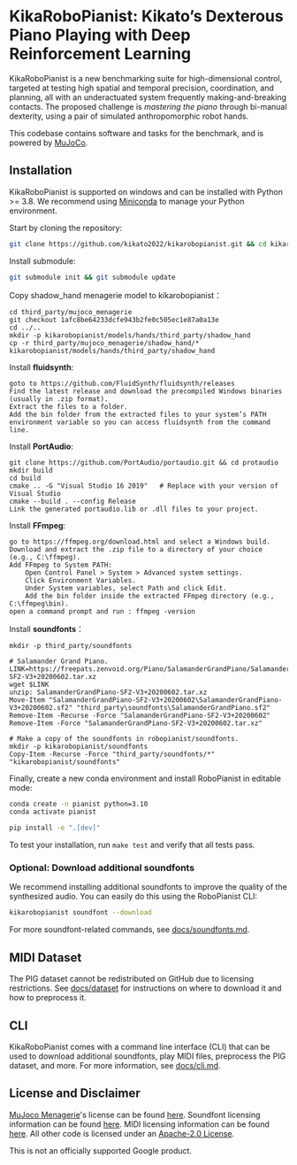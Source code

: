 # KikaRoboPianist: Kikato’s Dexterous Piano Playing with Deep Reinforcement Learning


KikaRoboPianist is a new benchmarking suite for high-dimensional control, targeted at testing high spatial and temporal precision, coordination, and planning, all with an underactuated system frequently making-and-breaking contacts. The proposed challenge is *mastering the piano* through bi-manual dexterity, using a pair of simulated anthropomorphic robot hands.

This codebase contains software and tasks for the benchmark, and is powered by [MuJoCo](https://mujoco.org/).

## Installation

KikaRoboPianist is supported on windows and can be installed with Python >= 3.8. We recommend using [Miniconda](https://docs.conda.io/en/latest/miniconda.html) to manage your Python environment.

Start by cloning the repository:

```bash
git clone https://github.com/kikato2022/kikarobopianist.git && cd kikarobopianist
```

Install submodule:

```bash
git submodule init && git submodule update
```

Copy shadow_hand menagerie model to kikarobopianist：

```
cd third_party/mujoco_menagerie
git checkout 1afc8be64233dcfe943b2fe0c505ec1e87a0a13e
cd ../..
mkdir -p kikarobopianist/models/hands/third_party/shadow_hand
cp -r third_party/mujoco_menagerie/shadow_hand/* kikarobopianist/models/hands/third_party/shadow_hand
```

Install **fluidsynth**:

```
goto to https://github.com/FluidSynth/fluidsynth/releases
Find the latest release and download the precompiled Windows binaries (usually in .zip format).
Extract the files to a folder.
Add the bin folder from the extracted files to your system’s PATH environment variable so you can access fluidsynth from the command line.
```

Install **PortAudio**:

```
git clone https://github.com/PortAudio/portaudio.git && cd protaudio
mkdir build
cd build
cmake .. -G "Visual Studio 16 2019"   # Replace with your version of Visual Studio
cmake --build . --config Release
Link the generated portaudio.lib or .dll files to your project.
```

Install **FFmpeg**:

```
go to https://ffmpeg.org/download.html and select a Windows build.
Download and extract the .zip file to a directory of your choice (e.g., C:\ffmpeg).
Add FFmpeg to System PATH:
	Open Control Panel > System > Advanced system settings.
	Click Environment Variables.
	Under System variables, select Path and click Edit.
	Add the bin folder inside the extracted FFmpeg directory (e.g., C:\ffmpeg\bin).
open a command prompt and run : ffmpeg -version
```

Install **soundfonts**：

```
mkdir -p third_party/soundfonts

# Salamander Grand Piano.
LINK=https://freepats.zenvoid.org/Piano/SalamanderGrandPiano/SalamanderGrandPiano-SF2-V3+20200602.tar.xz
wget $LINK
unzip: SalamanderGrandPiano-SF2-V3+20200602.tar.xz
Move-Item "SalamanderGrandPiano-SF2-V3+20200602\SalamanderGrandPiano-V3+20200602.sf2" "third_party\soundfonts\SalamanderGrandPiano.sf2"
Remove-Item -Recurse -Force "SalamanderGrandPiano-SF2-V3+20200602"
Remove-Item -Force "SalamanderGrandPiano-SF2-V3+20200602.tar.xz"

# Make a copy of the soundfonts in robopianist/soundfonts.
mkdir -p kikarobopianist/soundfonts
Copy-Item -Recurse -Force "third_party/soundfonts/*" "kikarobopianist/soundfonts"
```



Finally, create a new conda environment and install RoboPianist in editable mode:

```bash
conda create -n pianist python=3.10
conda activate pianist

pip install -e ".[dev]"
```

To test your installation, run `make test` and verify that all tests pass.

### Optional: Download additional soundfonts

We recommend installing additional soundfonts to improve the quality of the synthesized audio. You can easily do this using the RoboPianist CLI:

```bash
kikarobopianist soundfont --download
```

For more soundfont-related commands, see [docs/soundfonts.md](docs/soundfonts.md).

## MIDI Dataset

The PIG dataset cannot be redistributed on GitHub due to licensing restrictions. See [docs/dataset](docs/dataset.md) for instructions on where to download it and how to preprocess it.

## CLI

KikaRoboPianist comes with a command line interface (CLI) that can be used to download additional soundfonts, play MIDI files, preprocess the PIG dataset, and more. For more information, see [docs/cli.md](docs/cli.md).

## License and Disclaimer

[MuJoco Menagerie](https://github.com/deepmind/mujoco_menagerie)'s license can be found [here](https://github.com/deepmind/mujoco_menagerie/blob/main/LICENSE). Soundfont licensing information can be found [here](docs/soundfonts.md). MIDI licensing information can be found [here](docs/dataset.md). All other code is licensed under an [Apache-2.0 License](LICENSE).

This is not an officially supported Google product.
